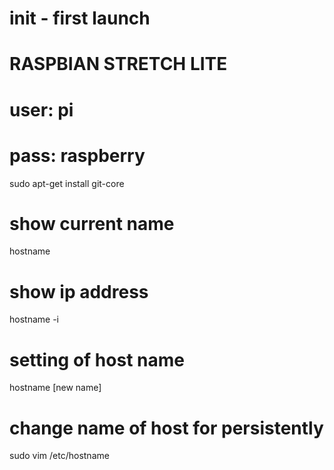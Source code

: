 
# init - first launch
# RASPBIAN STRETCH LITE
# user: pi
# pass: raspberry


sudo apt-get install git-core




# show current name
hostname

# show ip address
hostname -i


# setting of host name
hostname [new name]
# change name of host for persistently
sudo vim /etc/hostname
